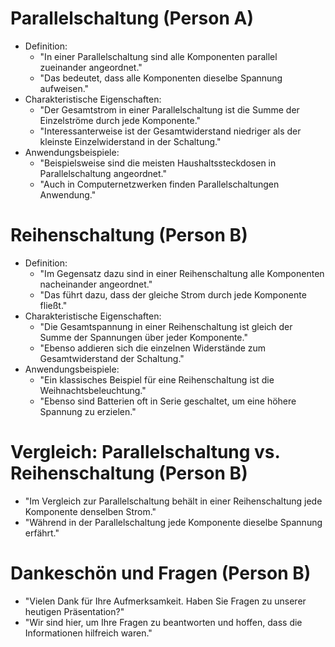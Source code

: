 # Parallelschaltung (Person A)
- Definition:
    - "In einer Parallelschaltung sind alle Komponenten parallel zueinander angeordnet."
    - "Das bedeutet, dass alle Komponenten dieselbe Spannung aufweisen."
- Charakteristische Eigenschaften:
    - "Der Gesamtstrom in einer Parallelschaltung ist die Summe der Einzelströme durch jede Komponente."
    - "Interessanterweise ist der Gesamtwiderstand niedriger als der kleinste Einzelwiderstand in der Schaltung."
- Anwendungsbeispiele:
    - "Beispielsweise sind die meisten Haushaltssteckdosen in Parallelschaltung angeordnet."
    - "Auch in Computernetzwerken finden Parallelschaltungen Anwendung."

# Reihenschaltung (Person B)
- Definition:
    - "Im Gegensatz dazu sind in einer Reihenschaltung alle Komponenten nacheinander angeordnet."
    - "Das führt dazu, dass der gleiche Strom durch jede Komponente fließt."
- Charakteristische Eigenschaften:
    - "Die Gesamtspannung in einer Reihenschaltung ist gleich der Summe der Spannungen über jeder Komponente."
    - "Ebenso addieren sich die einzelnen Widerstände zum Gesamtwiderstand der Schaltung."
- Anwendungsbeispiele:
    - "Ein klassisches Beispiel für eine Reihenschaltung ist die Weihnachtsbeleuchtung."
    - "Ebenso sind Batterien oft in Serie geschaltet, um eine höhere Spannung zu erzielen."

# Vergleich: Parallelschaltung vs. Reihenschaltung (Person B)
- "Im Vergleich zur Parallelschaltung behält in einer Reihenschaltung jede Komponente denselben Strom."
- "Während in der Parallelschaltung jede Komponente dieselbe Spannung erfährt."

# Dankeschön und Fragen (Person B)
- "Vielen Dank für Ihre Aufmerksamkeit. Haben Sie Fragen zu unserer heutigen Präsentation?"
- "Wir sind hier, um Ihre Fragen zu beantworten und hoffen, dass die Informationen hilfreich waren."
